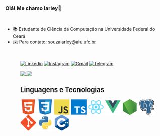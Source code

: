### Olá! Me chamo Iarley👋
<br>
<ul>
  <li>📚 Estudante de Ciência da Computação na Universidade Federal do Ceará</li>
  <li>✉️ Para contato: <a href="mailto:souzaiarley@alu.ufc.br">souzaiarley@alu.ufc.br</a></li>
<ul/>
<br>

[![Linkedin](https://img.shields.io/badge/LinkedIn-0077B5?style=for-the-badge&logo=linkedin&logoColor=white)](https://www.linkedin.com/in/iarley-souza-28ab871b0/)
[![Instagram](https://img.shields.io/badge/Instagram-E4405F?style=for-the-badge&logo=instagram&logoColor=white)](https://www.instagram.com/_souzaiarley/)
[![Gmail](https://img.shields.io/badge/Gmail-D14836?style=for-the-badge&logo=gmail&logoColor=white)](mailto:souzaiarley@alu.ufc.br)
[![Telegram](https://img.shields.io/badge/Telegram-2CA5E0?style=for-the-badge&logo=telegram&logoColor=white)](https://t.me/souzaiarley)

<a href="https://github.com/souzaiarley/github-readme-stats">
  <img height=180 align="center" src="https://github-readme-stats.vercel.app/api?username=souzaiarley&show_icons=true&theme=dracula" />
</a>
<a href="https://github.com/souzaiarley/convoychat">
  <img height=180 align="center" src="https://github-readme-stats.vercel.app/api/top-langs/?username=souzaiarley&layout=compact&theme=dracula" />
</a>

## Linguagens e Tecnologias

<div style="display: inline_block">
  <img align="center" alt="css" src="https://github.com/devicons/devicon/blob/master/icons/html5/html5-original.svg" height=50 />
  <img align="center" alt="css" src="https://github.com/devicons/devicon/blob/master/icons/css3/css3-original.svg" height=50 />
  <img align="center" alt="css" src="https://github.com/devicons/devicon/blob/master/icons/javascript/javascript-original.svg" height=50 />
  <img align="center" alt="css" src="https://github.com/devicons/devicon/blob/master/icons/typescript/typescript-original.svg" height=50 />
  <img align="center" alt="css" src="https://github.com/devicons/devicon/blob/master/icons/react/react-original.svg" height=50 />
  <img align="center" alt="css" src="https://github.com/devicons/devicon/blob/master/icons/vuejs/vuejs-original.svg" height=50 />
  <img align="center" alt="css" src="https://github.com/devicons/devicon/blob/master/icons/nodejs/nodejs-original.svg" height=50 />
  <img align="center" alt="css" src="https://github.com/devicons/devicon/blob/master/icons/postgresql/postgresql-original.svg" height=50 />
  <img align="center" alt="css" src="https://github.com/devicons/devicon/blob/master/icons/git/git-original.svg" height=50 />
  <img align="center" alt="css" src="https://github.com/devicons/devicon/blob/master/icons/python/python-original.svg" height=50 />
  <img align="center" alt="css" src="https://github.com/devicons/devicon/blob/master/icons/cplusplus/cplusplus-original.svg" height=50 />
</div>
